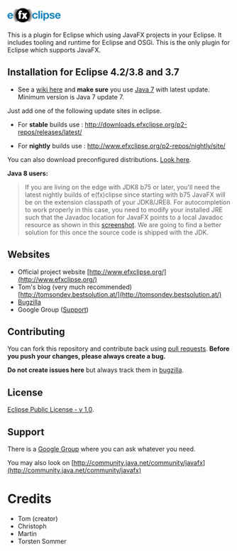 ![e(fx)clipse logo](logo.png)

This is a plugin for Eclipse which using JavaFX projects in your Eclipse. It includes tooling and runtime for Eclipse and OSGi. This is the only plugin for Eclipse which supports JavaFX.



## Installation for Eclipse 4.2/3.8 and 3.7 ##
 
- See a [wiki here](http://www.efxclipse.org/install.html) and **make sure** you use [Java 7](http://www.java.com) with latest update. Minimum version is Java 7 update 7.

Just add one of the following update sites in eclipse.

- For **stable** builds use : http://downloads.efxclipse.org/p2-repos/releases/latest/

- For **nightly** builds use : http://www.efxclipse.org/p2-repos/nightly/site/

You can also download preconfigured distributions. [Look here](http://www.efxclipse.org/install.html#for-the-lazy).

**Java 8 users:**
> If you are living on the edge with JDK8 b75 or later, you'll need the latest nightly builds of e(fx)clipse since starting with b75 JavaFX will be on the extension classpath of your JDK8/JRE8. For autocompletion to work properly in this case, you need to modify your installed JRE such that the Javadoc location for JavaFX points to a local Javadoc resource as shown in this [screenshot](http://www.efxclipse.org/jfx_javadoc.png). We are going to find a better solution for this once the source code is shipped with the JDK. 

## Websites ##

- Official project website [http://www.efxclipse.org/](http://www.efxclipse.org/)
- Tom's blog (very much recommended) [http://tomsondev.bestsolution.at/](http://tomsondev.bestsolution.at/)
- [Bugzilla](http://www.efxclipse.org/trac/report) 
- Google Group ([Support](https://groups.google.com/forum/?fromgroups#!forum/efxclipse)) 


## Contributing ##


You can fork this repository and contribute back using [pull requests](https://help.github.com/articles/using-pull-requests). **Before you push your changes, please always create a bug.**

**Do not create issues here** but always track them in [bugzilla](http://www.efxclipse.org/trac/report/1).

## License ##

[Eclipse Public License - v 1.0](http://www.eclipse.org/legal/epl-v10.html).


## Support  ##

There is a [Google Group](https://groups.google.com/forum/?fromgroups#!forum/efxclipse) where you can ask whatever you need.

You may also look on [http://community.java.net/community/javafx](http://community.java.net/community/javafx)
 
# Credits #

- Tom (creator)
- Christoph 
- Martin
- Torsten Sommer